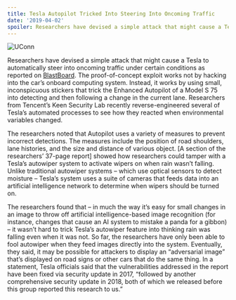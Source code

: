 ```yaml
---
title: Tesla Autopilot Tricked Into Steering Into Oncoming Traffic
date: '2019-04-02'
spoiler: Researchers have devised a simple attack that might cause a Tesla to automatically steer into oncoming traffic under certain conditions. The proof-of-concept exploit works not by hacking into the car’s onboard computing system. Instead, it works by using small, inconspicuous stickers that trick the Enhanced Autopilot of a Model S 75 into detecting and then following a change in the current lane. Researchers from Tencent’s Keen Security Lab recently reverse-engineered several of Tesla’s automated processes to see how they reacted when environmental variables changed.
---
```

![UConn](./Tesla.jpg.jpg)

Researchers have devised a simple attack that might cause a Tesla to automatically steer into oncoming traffic under certain conditions as reported on [BlastBoard](https://www.blastboard.com/t/researchers-trick-tesla-autopilot-into-steering-into-oncoming-traffic/35). The proof-of-concept exploit works not by hacking into the car’s onboard computing system. Instead, it works by using small, inconspicuous stickers that trick the Enhanced Autopilot of a Model S 75 into detecting and then following a change in the current lane. Researchers from Tencent’s Keen Security Lab recently reverse-engineered several of Tesla’s automated processes to see how they reacted when environmental variables changed.

The researchers noted that Autopilot uses a variety of measures to prevent incorrect detections. The measures include the position of road shoulders, lane histories, and the size and distance of various object. [A section of the researchers’ 37-page report] showed how researchers could tamper with a Tesla’s autowiper system to activate wipers on when rain wasn’t falling. Unlike traditional autowiper systems – which use optical sensors to detect moisture – Tesla’s system uses a suite of cameras that feeds data into an artificial intelligence network to determine when wipers should be turned on. 

The researchers found that – in much the way it’s easy for small changes in an image to throw off artificial intelligence-based image recognition (for instance, changes that cause an AI system to mistake a panda for a gibbon) – it wasn’t hard to trick Tesla’s autowiper feature into thinking rain was falling even when it was not. So far, the researchers have only been able to fool autowiper when they feed images directly into the system. Eventually, they said, it may be possible for attackers to display an “adversarial image” that’s displayed on road signs or other cars that do the same thing. In a statement, Tesla officials said that the vulnerabilities addressed in the report have been fixed via security update in 2017, “followed by another comprehensive security update in 2018, both of which we released before this group reported this research to us.” 